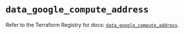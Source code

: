 # `data_google_compute_address`

Refer to the Terraform Registry for docs: [`data_google_compute_address`](https://registry.terraform.io/providers/hashicorp/google/5.34.0/docs/data-sources/compute_address).
